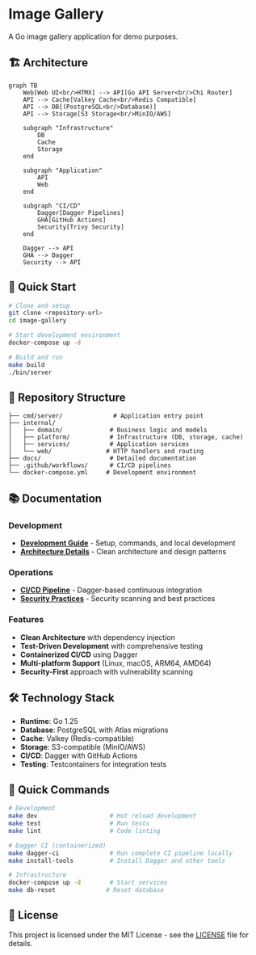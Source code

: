 # Image Gallery

A Go image gallery application for demo purposes.

## 🏗️ Architecture

```mermaid
graph TB
    Web[Web UI<br/>HTMX] --> API[Go API Server<br/>Chi Router]
    API --> Cache[Valkey Cache<br/>Redis Compatible]
    API --> DB[(PostgreSQL<br/>Database)]
    API --> Storage[S3 Storage<br/>MinIO/AWS]

    subgraph "Infrastructure"
        DB
        Cache
        Storage
    end

    subgraph "Application"
        API
        Web
    end

    subgraph "CI/CD"
        Dagger[Dagger Pipelines]
        GHA[GitHub Actions]
        Security[Trivy Security]
    end

    Dagger --> API
    GHA --> Dagger
    Security --> API
```

## 🚀 Quick Start

```bash
# Clone and setup
git clone <repository-url>
cd image-gallery

# Start development environment
docker-compose up -d

# Build and run
make build
./bin/server
```

## 📁 Repository Structure

```
├── cmd/server/              # Application entry point
├── internal/
│   ├── domain/             # Business logic and models
│   ├── platform/           # Infrastructure (DB, storage, cache)
│   ├── services/           # Application services
│   └── web/               # HTTP handlers and routing
├── docs/                   # Detailed documentation
├── .github/workflows/      # CI/CD pipelines
└── docker-compose.yml     # Development environment
```

## 📚 Documentation

### Development
- **[Development Guide](docs/DEVELOPMENT.md)** - Setup, commands, and local development
- **[Architecture Details](docs/ARCHITECTURE.md)** - Clean architecture and design patterns

### Operations
- **[CI/CD Pipeline](docs/DAGGER_CI.md)** - Dagger-based continuous integration
- **[Security Practices](docs/SECURITY.md)** - Security scanning and best practices

### Features
- **Clean Architecture** with dependency injection
- **Test-Driven Development** with comprehensive testing
- **Containerized CI/CD** using Dagger
- **Multi-platform Support** (Linux, macOS, ARM64, AMD64)
- **Security-First** approach with vulnerability scanning

## 🛠️ Technology Stack

- **Runtime**: Go 1.25
- **Database**: PostgreSQL with Atlas migrations
- **Cache**: Valkey (Redis-compatible)
- **Storage**: S3-compatible (MinIO/AWS)
- **CI/CD**: Dagger with GitHub Actions
- **Testing**: Testcontainers for integration tests

## 🔧 Quick Commands

```bash
# Development
make dev                    # Hot reload development
make test                   # Run tests
make lint                   # Code linting

# Dagger CI (containerized)
make dagger-ci              # Run complete CI pipeline locally
make install-tools          # Install Dagger and other tools

# Infrastructure
docker-compose up -d        # Start services
make db-reset              # Reset database
```

## 📄 License

This project is licensed under the MIT License - see the [LICENSE](LICENSE) file for details.
